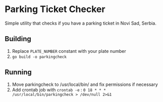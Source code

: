 # Parking Ticket Checker
Simple utility that checks if you have a parking ticket in Novi Sad, Serbia.

## Building
1. Replace `PLATE_NUMBER` constant with your plate number
2. ```go build -o parkingcheck```

## Running
1. Move parkingcheck to /usr/local/bin/ and fix permissions if necessary
2. Add crontab job with `crontab -e` : `0 18 * * * /usr/local/bin/parkingcheck > /dev/null 2>&1`
